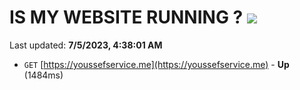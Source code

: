 # IS MY WEBSITE RUNNING ? [![](https://img.shields.io/static/v1?label=Sponsor&message=%E2%9D%A4&logo=GitHub&color=%23fe8e86)](https://github.com/sponsors/<username>)

Last updated: **7/5/2023, 4:38:01 AM**

- `GET` [https://youssefservice.me](https://youssefservice.me) - **Up** (1484ms)
